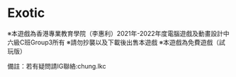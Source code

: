 ﻿# Exotic

<!-- Warning -->
※本遊戲為香港專業教育學院（李惠利）2021年-2022年度電腦遊戲及動畫設計中六級C班Group3所有
※請勿抄襲以及下載後出售本遊戲
※本遊戲為免費遊戲（試玩版）

備註：若有疑問請IG聯絡:chung.lkc
<!-- Warning -->
